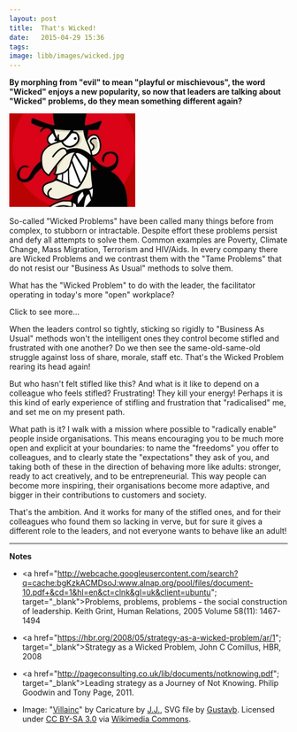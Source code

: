 ```yaml
---
layout: post
title:  That's Wicked!
date:   2015-04-29 15:36
tags:  
image: libb/images/wicked.jpg
---
```


**By morphing from "evil" to mean "playful or mischievous", the word "Wicked" enjoys a new popularity, so now that leaders are talking about "Wicked" problems, do they mean something different again?**

![](/libb/images/wicked.jpg)

So-called "Wicked Problems" have been called many things before from complex, to stubborn or intractable. Despite effort these problems persist and defy all attempts to solve them. Common examples are Poverty, Climate Change, Mass Migration, Terrorism and HIV/Aids. In every company there are Wicked Problems and we contrast them with the "Tame Problems" that do not resist our  "Business As Usual" methods to solve them.

What has the "Wicked Problem" to do with the leader, the facilitator operating in today's more "open" workplace?

<div id="restOfArticle" style="display:none">

Next week I am with an organisation that tackles the Wicked Problems associated with poverty, through its programmes across Asia and Africa. In each unbique setting it employs a distinctively "participatory" approach: they bring people together, create common purpose, then find doable actions everyone can take immediately, and, by learning from what happens in practice, they create rising confidence and a desire to embark on ever more powerful actions.<br><br>

Curiously I am starting to realise something: that what many of us facilitators do inside organisations is not unlike that. In other words we use a "participatory" approach to unlock energy and get things moving. The only really tricky part is when the leaders are unprepared for what they see starting to happen: people-having-ideas-and-energy can look scarily like things-getting-out-of-control.<br><br>

But here comes a bit of a twist: perhaps, when leaders get scared like this, the organisation itself tends to become a "Wicked Problem"? <br><br>

</div>
<a onclick="showMoreOrLess(this,'restOfArticle');">Click to see more...</a>

When the leaders control so tightly, sticking so rigidly to "Business As Usual" methods won't the intelligent ones they control become stifled and frustrated with one another? Do we then see the same-old-same-old struggle against loss of share, morale, staff etc. That's the Wicked Problem rearing its head again!

But who hasn't felt stifled like this? And what is it like to depend on a colleague who feels stifled? Frustrating! They kill your energy! Perhaps it is this kind of early experience of stifling and frustration that "radicalised" me, and set me on my present path. 

What path is it? I walk with a mission where possible to "radically enable" people inside organisations. This means encouraging you to be much more open and explicit at your boundaries: to name the "freedoms" you offer to colleagues, and to clearly state the "expectations" they ask of you, and taking both of these in the direction of behaving more like adults: stronger, ready to act creatively, and to be entrepreneurial. This way people can become more inspiring, their organisations become more adaptive, and bigger in their contributions to customers and society. 

That's the ambition. And it works for many of the stifled ones, and for their colleagues who found them so lacking in verve, but for sure it gives a different role to the leaders, and not everyone wants to behave like an adult!

__________________

<b>Notes</b>

* <a href="http://webcache.googleusercontent.com/search?q=cache:bgKzkACMDsoJ:www.alnap.org/pool/files/document-10.pdf+&cd=1&hl=en&ct=clnk&gl=uk&client=ubuntu"; target="_blank">Problems, problems, problems - the social construction of leadership</a>. Keith Grint, Human Relations, 2005 Volume 58(11): 1467-1494

* <a href="https://hbr.org/2008/05/strategy-as-a-wicked-problem/ar/1"; target="_blank">Strategy as a Wicked Problem</a>, John C Comillus, HBR, 2008 

* <a href="http://pageconsulting.co.uk/lib/documents/notknowing.pdf"; target="_blank">Leading strategy as a Journey of Not Knowing</a>. Philip Goodwin and Tony Page, 2011.

* Image: "<a href="http://commons.wikimedia.org/wiki/File:Villainc.svg#/media/File:Villainc.svg">Villainc</a>" by Caricature by <a href="//en.wikipedia.org/wiki/User:J.J." class="extiw" title="en:User:J.J.">J.J.</a>, SVG file by <a href="//en.wikipedia.org/wiki/User:Gustavb" class="extiw" title="en:User:Gustavb">Gustavb</a>. Licensed under <a title="Creative Commons Attribution-Share Alike 3.0" href="http://creativecommons.org/licenses/by-sa/3.0/">CC BY-SA 3.0</a> via <a href="//commons.wikimedia.org/wiki/">Wikimedia Commons</a>.
